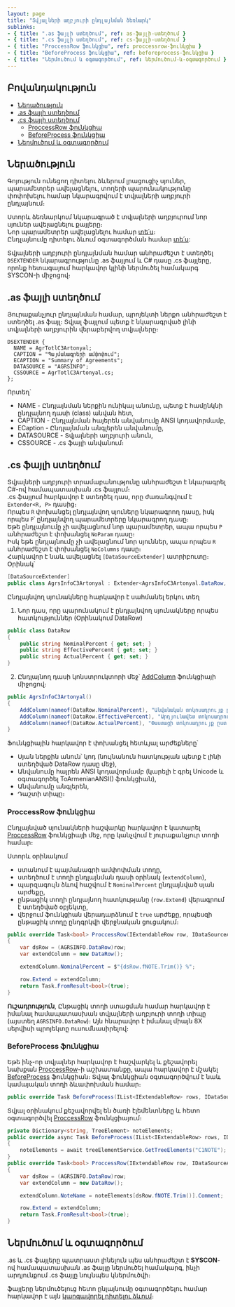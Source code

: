 ```yaml
---
layout: page
title: "Տվյալների աղբյուրի ընդլայնման ձեռնարկ" 
sublinks:
- { title: ".as ֆայլի ստեղծում", ref: as-ֆայլի-ստեղծում }
- { title: ".cs ֆայլի ստեղծում", ref: cs-ֆայլի-ստեղծում }
- { title: "ProccessRow ֆունկցիա", ref: proccessrow-ֆունկցիա }
- { title: "BeforeProcess ֆունկցիա", ref: beforeprocess-ֆունկցիա }
- { title: "Ներմուծում և օգտագործում", ref: ներմուծում-և-օգտագործում }
---
```


## Բովանդակություն

- [Ներածություն](#ներածություն)
- [.as ֆայլի ստեղծում](#as-ֆայլի-ստեղծում)
- [.cs ֆայլի ստեղծում](#cs-ֆայլի-ստեղծում)
  - [ProccessRow ֆունկցիա](#proccessrow-ֆունկցիա)
  - [BeforeProcess ֆունկցիա](#beforeprocess-ֆունկցիա)
- [Ներմուծում և օգտագործում](#ներմուծում-և-օգտագործում)

## Ներածություն

Գոյություն ունեցող դիտելու ձևերում լրացուցիչ սյուներ, պարամետրեր ավելացնելու, տողերի պարունակությունը փոփոխելու համար նկարագրվում է տվյալների աղբյուրի ընդլայնում։

Ստորև ձեռնարկում նկարագրած է տվյալների աղբյուրում նոր սյուներ ավելացնելու քայլերը։  
Նոր պարամետրեր ավելացնելու համար [տե՛ս](ds_extender_param_guide.md)։  
Ընդլայնումը դիտելու ձևում օգտագործման համար [տե՛ս](view_guide.md):  

Տվյալների աղբյուրի ընդլայնման համար անհրաժեշտ է ստեղծել `DSEXTENDER` նկարագրությունը .as ֆայլում և C# դասը .cs ֆայլերը, որոնք հետագայում հարկավոր կլինի ներմուծել համակարգ SYSCON-ի միջոցով։

## .as ֆայլի ստեղծում

Յուրաքանչյուր ընդլայնման համար, պրոյեկտի ներքո անհրաժեշտ է ստեղծել .as ֆայլ։ 
Տվյալ ֆայլում պետք է նկարագրված լինի տվյալների աղբյուրին վերաբերվող տվյալները։

``` as4x
DSEXTENDER {
  NAME = AgrTotlC3Artonyal;
  CAPTION = "Պայմանագրերի ամփոփում";
  ECAPTION = "Summary of Agreements";
  DATASOURCE = "AGRSINFO";
  CSSOURCE = AgrTotlC3Artonyal.cs;
}; 
```

Որտեղ`
- NAME - Ընդլայնման ներքին ունիկալ անունը, պետք է համընկնի ընդլայնող դասի (class) անվան հետ,
- CAPTION - Ընդլայնման հայերեն անվանումը ANSI կոդավորմամբ,
- ECaption - Ընդլայնման անգլերեն անվանումը,
- DATASOURCE - Տվյալների աղբյուրի անուն,
- CSSOURCE - .cs ֆայլի անվանում։

## .cs ֆայլի ստեղծում

Տվյալների աղբյուրի տրամաբանությունը անհրաժեշտ է նկարագրել C#-ով համապատասխան .cs ֆայլում։  
.cs ֆայլում հարկավոր է ստեղծել դաս, որը ժառանգվում է `Extender<R, P>` դասից։  
Որպես `R` փոխանցել ընդլայնվող սյուները նկարագրող դասը, իսկ որպես `P`՝ ընդլայնվող պարամետրերը նկարագրող դասը։  
Եթե ընդլայնումը չի ավելացնում նոր պարամետրեր, ապա որպես `P` անհրաժեշտ է փոխանցել `NoParam` դասը։  
Իսկ եթե ընդլայնումը չի ավելացնում նոր սյուններ, ապա որպես `R` անհրաժեշտ է փոխանցել `NoColumns` դասը։  
Հարկավոր է նաև ավելացնել `[DataSourceExtender]` ատրիբուտը։ Օրինակ՝ 

``` cs
[DataSourceExtender]
public class AgrsInfoC3Artonyal : Extender<AgrsInfoC3Artonyal.DataRow, NoParam>
```

Ընդլայնվող սյունակները հարկավոր է սահմանել երկու տեղ
1. Նոր դաս, որը պարունակում է ընդլայնվող սյունակները որպես հատկություններ  (Օրինակում DataRow)

``` cs
public class DataRow
{
    public string NominalPercent { get; set; }
    public string EffectivePercent { get; set; }
    public string ActualPercent { get; set; }
}
```

2. Ընդլայնող դասի կոնստրուկտորի մեջ՝ [AddColumn](ds_extender/AddColumn.md) ֆունկցիայի միջոցով։

``` cs
public AgrsInfoC3Artonyal()
{
    AddColumn(nameof(DataRow.NominalPercent), "Անվանական տոկոսադրույք ըստ նշումի".ToArmenianANSI(), "Nominal interest rate as per note", FieldTypeProvider.GetNumericPositiveFieldType(9,4));
    AddColumn(nameof(DataRow.EffectivePercent), "Արդյունավետ տոկոսադրույք ըստ նշումի".ToArmenianANSI(), "Effective rate as per note", FieldTypeProvider.GetNumericPositiveFieldType(9,4));
    AddColumn(nameof(DataRow.ActualPercent), "Փաստացի տոկոսադրույք ըստ նշումի".ToArmenianANSI(), "Actual rate as per note", FieldTypeProvider.GetNumericPositiveFieldType(9, 4));
}
```

Ֆունկցիային հարկավոր է փոխանցել հետևյալ արժեքները՝
- Սյան ներքին անուն՝ կոդ (նույնանուն հատկության պետք է լինի ստեղծված DataRow դասը մեջ),
- Անվանումը հայրեն ANSI կոդավորմամբ (կարելի է գրել Unicode և օգտագործել ToArmenianANSI() ֆունկցիան),
- Անվանումը անգլերեն,
- Դաշտի տիպը։

### ProccessRow ֆունկցիա

Ընդլայնված սյունակների հաշվարկը հարկավոր է կատարել [ProccessRow](ds_extender/ProccessRow.md) ֆունկցիայի մեջ, որը կանչվում է յուրաքանչյուր տողի համար։

Ստորև օրինակում
- ստանում է պայմանագրի ամփոփման տողը,
- ստեղծում է տողի ընդլայնման դասի օրինակ (`extendColumn`),
- պարզագույն ձևով հաշվում է `NominalPercent` ընդլայնված սյան արժեքը,
- ընթացիկ տողի ընդլայնող հատկությանը (`row.Extend`) վերագրում է ստեղծված օբյեկտը,
- վերջում ֆունկցիան վերադարձնում է `true` արժեքը, որպեսզի ընթացիկ տողը ընդգրկվի վերջնական ցուցակում։

``` cs
public override Task<bool> ProccessRow(IExtendableRow row, IDataSourceArgs args)
{
    var dsRow = (AGRSINFO.DataRow)row;
    var extendColumn = new DataRow();

    extendColumn.NominalPercent = $"{dsRow.fNOTE.Trim()} %";

    row.Extend = extendColumn;
    return Task.FromResult<bool>(true);
}
```

**Ուշադրություն**, Ընթացիկ տողի ստացման համար հարկավոր է իմանալ համապատասխան տվյալների աղբյուրի տողի տիպը (այստեղ `AGRSINFO.DataRow`)։ Այն հնարավոր է իմանալ միայն 8X սերվիսի պրոյեկտը ուսումնասիրելով։

### BeforeProcess ֆունկցիա

Եթե ինչ-որ տվյալներ հարկավոր է հաշվարկել և քեշավորել նախքան [ProccessRow](ds_extender/ProccessRow.md)-ի աշխատանքը, ապա հարկավոր է մշակել [BeforeProcess](ds_extender/BeforeProcess.md) ֆունկցիան։ 
Տվյալ ֆունկցիան օգտագործվում է նաև կամայական տողի ձևափոխման համար։

``` cs
public override Task BeforeProcess(IList<IExtendableRow> rows, IDataSourceArgs args)
```

Տվյալ օրինակում քեշավորվել են ծառի էլեմենտները և հետո օգտագործվել [ProccessRow](ds_extender/ProccessRow.md) ֆունկցիայում։

``` cs
private Dictionary<string, TreeElement> noteElements;
public override async Task BeforeProcess(IList<IExtendableRow> rows, IDataSourceArgs args)
{
    noteElements = await treeElementService.GetTreeElements("C1NOTE");
}
public override Task<bool> ProccessRow(IExtendableRow row, IDataSourceArgs args)
{
    var dsRow = (AGRSINFO.DataRow)row;
    var extendColumn = new DataRow();

    extendColumn.NoteName = noteElements[dsRow.fNOTE.Trim()].Comment;

    row.Extend = extendColumn;
    return Task.FromResult<bool>(true);
}
```

## Ներմուծում և օգտագործում

.as և .cs ֆայլերը պատրաստ լինելուն պես անհրաժեշտ է **SYSCON**-ով համապատասխան .as ֆայլը ներմուծել համակարգ, ինչի արդյունքում .cs ֆայլը նույնպես կներմուծվի։ 

ֆայլերը ներմուծելուց հետո ընլայնումը օգտագործելու համար հարկավոր է այն [կարգավորել դիտելու ձևում](view_guide.md)։

